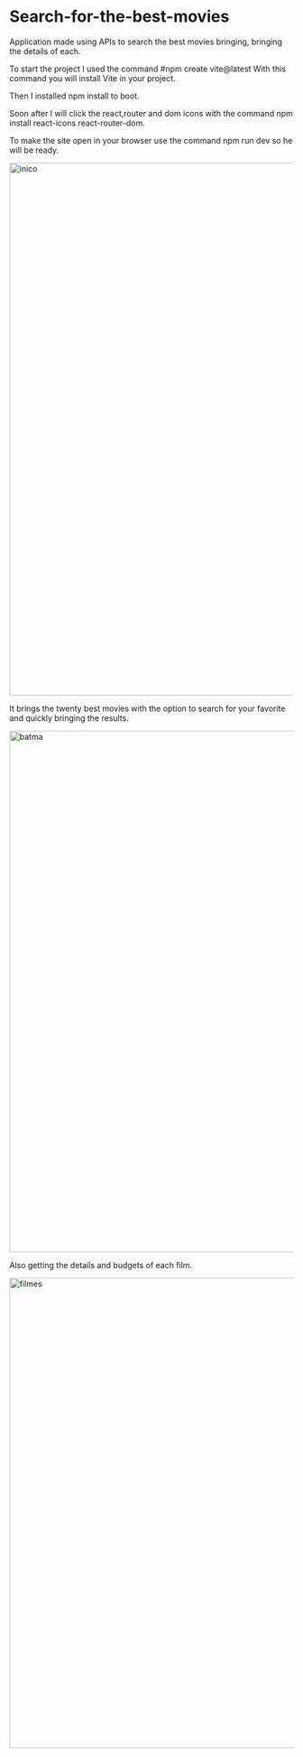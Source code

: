 # Search-for-the-best-movies
Application made using APIs to search the best movies bringing, bringing the details of each.

To start the project I used the command  #npm create vite@latest With this command you will install Vite in your project.

Then I installed npm install to boot.

Soon after I will click the react,router and dom icons with the command npm install react-icons react-router-dom.

To make the site open in your browser use the command  npm run dev so he will be ready.

<img width="944" alt="inico" src="https://user-images.githubusercontent.com/98822839/200040839-b3e8fdc5-7af0-4d1f-8ad7-c87778c4ee70.PNG">

It brings the twenty best movies with the option to search for your favorite and quickly bringing the results.

<img width="924" alt="batma" src="https://user-images.githubusercontent.com/98822839/200041247-6ec4c557-a3bf-4e8d-bed2-4efe7846a222.PNG">

Also getting the details and budgets of each film.

<img width="833" alt="filmes" src="https://user-images.githubusercontent.com/98822839/200041467-a658f2a3-20d3-4103-9a4d-1ed1ef8cbb84.PNG">
